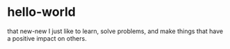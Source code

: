 # hello-world
that new-new
I just like to learn, solve problems, and make things that have a positive impact on others.
